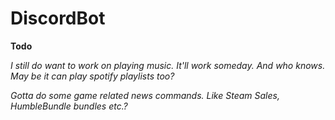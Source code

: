 # DiscordBot



**Todo**

_I still do want to work on playing music. It'll work someday. And who knows. May be it can play spotify playlists too?_

_Gotta do some game related news commands. Like Steam Sales, HumbleBundle bundles etc.?_

